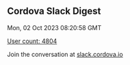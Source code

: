 ## Cordova Slack Digest
Mon, 02 Oct 2023 08:20:58 GMT

[User count: 4804](https://cordova.slack.com/)


Join the conversation at [slack.cordova.io](http://slack.cordova.io/)
